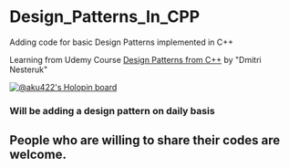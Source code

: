 # Design_Patterns_In_CPP
Adding code for basic Design Patterns implemented in C++

Learning from Udemy Course [Design Patterns from C++](https://www.udemy.com/course/patterns-cplusplus/)  by "Dmitri Nesteruk"

[![@aku422's Holopin board](https://holopin.me/aku422)](https://holopin.io/@aku422)

### Will be adding a design pattern on daily basis 

## People who are willing to share their codes are welcome.

